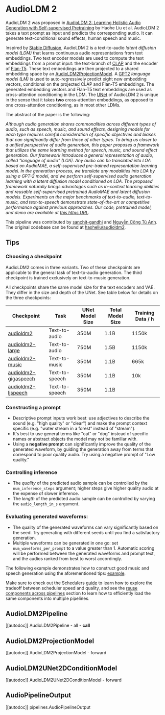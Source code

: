 <!--Copyright 2024 The HuggingFace Team. All rights reserved.

Licensed under the Apache License, Version 2.0 (the "License"); you may not use this file except in compliance with
the License. You may obtain a copy of the License at

http://www.apache.org/licenses/LICENSE-2.0

Unless required by applicable law or agreed to in writing, software distributed under the License is distributed on
an "AS IS" BASIS, WITHOUT WARRANTIES OR CONDITIONS OF ANY KIND, either express or implied. See the License for the
specific language governing permissions and limitations under the License.
-->

# AudioLDM 2

AudioLDM 2 was proposed in [AudioLDM 2: Learning Holistic Audio Generation with Self-supervised Pretraining](https://arxiv.org/abs/2308.05734) by Haohe Liu et al. AudioLDM 2 takes a text prompt as input and predicts the corresponding audio. It can generate text-conditional sound effects, human speech and music.

Inspired by [Stable Diffusion](https://huggingface.co/docs/diffusers/api/pipelines/stable_diffusion/overview), AudioLDM 2 is a text-to-audio _latent diffusion model (LDM)_ that learns continuous audio representations from text embeddings. Two text encoder models are used to compute the text embeddings from a prompt input: the text-branch of [CLAP](https://huggingface.co/docs/transformers/main/en/model_doc/clap) and the encoder of [Flan-T5](https://huggingface.co/docs/transformers/main/en/model_doc/flan-t5). These text embeddings are then projected to a shared embedding space by an [AudioLDM2ProjectionModel](https://huggingface.co/docs/diffusers/main/api/pipelines/audioldm2#diffusers.AudioLDM2ProjectionModel). A [GPT2](https://huggingface.co/docs/transformers/main/en/model_doc/gpt2) _language model (LM)_ is used to auto-regressively predict eight new embedding vectors, conditional on the projected CLAP and Flan-T5 embeddings. The generated embedding vectors and Flan-T5 text embeddings are used as cross-attention conditioning in the LDM. The [UNet](https://huggingface.co/docs/diffusers/main/en/api/pipelines/audioldm2#diffusers.AudioLDM2UNet2DConditionModel) of AudioLDM 2 is unique in the sense that it takes **two** cross-attention embeddings, as opposed to one cross-attention conditioning, as in most other LDMs.

The abstract of the paper is the following:

*Although audio generation shares commonalities across different types of audio, such as speech, music, and sound effects, designing models for each type requires careful consideration of specific objectives and biases that can significantly differ from those of other types. To bring us closer to a unified perspective of audio generation, this paper proposes a framework that utilizes the same learning method for speech, music, and sound effect generation. Our framework introduces a general representation of audio, called "language of audio" (LOA). Any audio can be translated into LOA based on AudioMAE, a self-supervised pre-trained representation learning model. In the generation process, we translate any modalities into LOA by using a GPT-2 model, and we perform self-supervised audio generation learning with a latent diffusion model conditioned on LOA. The proposed framework naturally brings advantages such as in-context learning abilities and reusable self-supervised pretrained AudioMAE and latent diffusion models. Experiments on the major benchmarks of text-to-audio, text-to-music, and text-to-speech demonstrate state-of-the-art or competitive performance against previous approaches. Our code, pretrained model, and demo are available at [this https URL](https://audioldm.github.io/audioldm2).*

This pipeline was contributed by [sanchit-gandhi](https://huggingface.co/sanchit-gandhi) and [Nguyễn Công Tú Anh](https://github.com/tuanh123789). The original codebase can be
found at [haoheliu/audioldm2](https://github.com/haoheliu/audioldm2).

## Tips

### Choosing a checkpoint

AudioLDM2 comes in three variants. Two of these checkpoints are applicable to the general task of text-to-audio generation. The third checkpoint is trained exclusively on text-to-music generation.

All checkpoints share the same model size for the text encoders and VAE. They differ in the size and depth of the UNet.
See table below for details on the three checkpoints:

| Checkpoint                                                      | Task          | UNet Model Size | Total Model Size | Training Data / h |
|-----------------------------------------------------------------|---------------|-----------------|------------------|-------------------|
| [audioldm2](https://huggingface.co/cvssp/audioldm2)             | Text-to-audio | 350M            | 1.1B             | 1150k             |
| [audioldm2-large](https://huggingface.co/cvssp/audioldm2-large) | Text-to-audio | 750M            | 1.5B             | 1150k             |
| [audioldm2-music](https://huggingface.co/cvssp/audioldm2-music) | Text-to-music | 350M            | 1.1B             | 665k              |
| [audioldm2-gigaspeech](https://huggingface.co/anhnct/audioldm2_gigaspeech) | Text-to-speech | 350M            | 1.1B             |10k              |
| [audioldm2-ljspeech](https://huggingface.co/anhnct/audioldm2_ljspeech) | Text-to-speech | 350M            | 1.1B             |              |

### Constructing a prompt

* Descriptive prompt inputs work best: use adjectives to describe the sound (e.g. "high quality" or "clear") and make the prompt context specific (e.g. "water stream in a forest" instead of "stream").
* It's best to use general terms like "cat" or "dog" instead of specific names or abstract objects the model may not be familiar with.
* Using a **negative prompt** can significantly improve the quality of the generated waveform, by guiding the generation away from terms that correspond to poor quality audio. Try using a negative prompt of "Low quality."

### Controlling inference

* The _quality_ of the predicted audio sample can be controlled by the `num_inference_steps` argument; higher steps give higher quality audio at the expense of slower inference.
* The _length_ of the predicted audio sample can be controlled by varying the `audio_length_in_s` argument.

### Evaluating generated waveforms:

* The quality of the generated waveforms can vary significantly based on the seed. Try generating with different seeds until you find a satisfactory generation.
* Multiple waveforms can be generated in one go: set `num_waveforms_per_prompt` to a value greater than 1. Automatic scoring will be performed between the generated waveforms and prompt text, and the audios ranked from best to worst accordingly.

The following example demonstrates how to construct good music and speech generation using the aforementioned tips: [example](https://huggingface.co/docs/diffusers/main/en/api/pipelines/audioldm2#diffusers.AudioLDM2Pipeline.__call__.example).

<Tip>

Make sure to check out the Schedulers [guide](fort-obsidian/diffusers/docs/source/en/using-diffusers/schedulers.md) to learn how to explore the tradeoff between scheduler speed and quality, and see the [reuse components across pipelines](fort-obsidian/diffusers/docs/source/en/using-diffusers/loading.md#reuse-components-across-pipelines) section to learn how to efficiently load the same components into multiple pipelines.

</Tip>

## AudioLDM2Pipeline
[[autodoc]] AudioLDM2Pipeline
	- all
	- __call__

## AudioLDM2ProjectionModel
[[autodoc]] AudioLDM2ProjectionModel
	- forward

## AudioLDM2UNet2DConditionModel
[[autodoc]] AudioLDM2UNet2DConditionModel
	- forward

## AudioPipelineOutput
[[autodoc]] pipelines.AudioPipelineOutput
